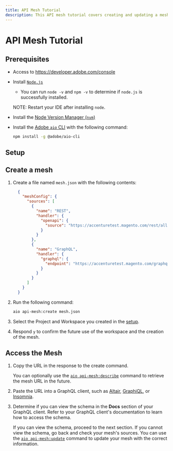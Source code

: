 ```yaml
---
title: API Mesh Tutorial
description: This API mesh tutorial covers creating and updating a mesh.
---
```


# API Mesh Tutorial


## Prerequisites

- Access to https://developer.adobe.com/console
- Install [`Node.js`](https://nodejs.org/en/download/)
  - You can run `node -v` and `npm -v` to determine if `node.js` is successfully installed.
  
  NOTE: Restart your IDE after installing `node`.

- Install the [Node Version Manager (`nvm`)](https://github.com/nvm-sh/nvm)
- Install the [Adobe `aio` CLI](https://developer.adobe.com/runtime/docs/guides/tools/cli_install/) with the following command:

    ```bash
    npm install -g @adobe/aio-cli
    ```

## Setup



## Create a mesh

1. Create a file named `mesh.json` with the following contents:

    ```json
      {
        "meshConfig": {
          "sources": [
            {
              "name": "REST",
              "handler": {
                "openapi": {
                  "source": "https://accenturetest.magento.com/rest/all/schema?services=all"
                }
              }
            },
            {
              "name": "GraphQL",
              "handler": {
                "graphql": {
                  "endpoint": "https://accenturetest.magento.com/graphql"
                }
              }
            }
          ]
        }
      }
    ```

1. Run the following command:

    ```bash
    aio api-mesh:create mesh.json
    ```

1. Select the Project and Workspace you created in the [setup](#setup).

1. Respond `y` to confirm the future use of the workspace and the creation of the mesh.

## Access the Mesh

1. Copy the URL in the response to the create command.

    You can optionally use the [`aio api-mesh:describe`](command-reference.md#aio-api-meshdescribe) command to retrieve the mesh URL in the future.

1. Paste the URL into a GraphQL client, such as [Altair](https://altairgraphql.dev), [GraphiQL](https://github.com/graphql/graphiql), or [Insomnia](https://insomnia.rest/download).

1. Determine if you can view the schema in the **Docs** section of your GraphQL client. Refer to your GraphQL client's documentation to learn how to access the schema.

    If you can view the schema, proceed to the next section. If you cannot view the schema, go back and check your mesh's sources. You can use the [`aio api-mesh:update`](command-reference.md#aio-api-meshupdate) command to update your mesh with the correct information.


